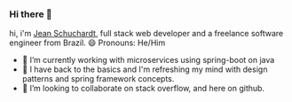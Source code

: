 
### Hi there 👋

hi, i'm [Jean Schuchardt](https://www.linkedin.com/in/jeanschuchardt/), full stack web developer and a freelance software engineer from Brazil. 
😄 Pronouns: He/Him

- 🔭 I’m currently working with microservices using spring-boot on java 
- 🌱 I have back to the basics and I'm refreshing my mind with design patterns and spring framework concepts.
- 👯 I’m looking to collaborate on stack overflow, and here on github.


<!--
**jeanschuchardt/jeanschuchardt** is a ✨ _special_ ✨ repository because its `README.md` (this file) appears on your GitHub profile.

Here are some ideas to get you started:

- 🔭 I’m currently working on ...
- 🌱 I’m currently learning ...
- 👯 I’m looking to collaborate on ...
- 🤔 I’m looking for help with ...
- 💬 Ask me about ...
- 📫 How to reach me: ...
- 😄 Pronouns: ...
- ⚡ Fun fact: ...
-->


